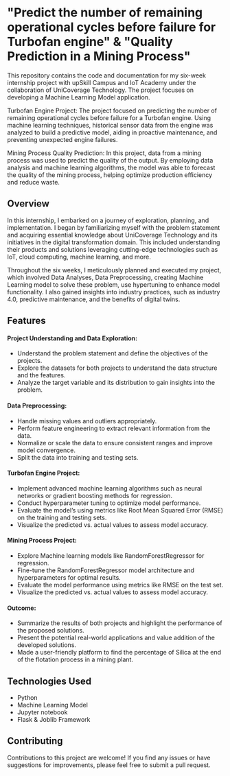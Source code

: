 # "Predict the number of remaining operational cycles before failure for Turbofan engine" & "Quality Prediction in a Mining Process"

This repository contains the code and documentation for my six-week internship project with upSkill Campus and IoT Academy under the collaboration of UniCoverage Technology. The project focuses on developing a Machine Learning Model application. 

Turbofan Engine Project: The project focused on predicting the number of remaining operational cycles before failure for a Turbofan engine. Using machine learning techniques, historical sensor data from the engine was analyzed to build a predictive model, aiding in proactive maintenance, and preventing unexpected engine failures.

Mining Process Quality Prediction: In this project, data from a mining process was used to predict the quality of the output. By employing data analysis and machine learning algorithms, the model was able to forecast the quality of the mining process, helping optimize production efficiency and reduce waste.


## Overview

In this internship, I embarked on a journey of exploration, planning, and implementation. I began by familiarizing myself with the problem statement and acquiring essential knowledge about UniCoverage Technology and its initiatives in the digital transformation domain. This included understanding their products and solutions leveraging cutting-edge technologies such as IoT, cloud computing, machine learning, and more.

Throughout the six weeks, I meticulously planned and executed my project, which involved Data Analyses, Data Preprocessing, creating Machine Learning model to solve these problem, use hypertuning to enhance model functionality. I also gained insights into industry practices, such as industry 4.0, predictive maintenance, and the benefits of digital twins.

## Features

#### Project Understanding and Data Exploration:
- Understand the problem statement and define the objectives of the projects.
- Explore the datasets for both projects to understand the data structure and the features.
- Analyze the target variable and its distribution to gain insights into the problem.

#### Data Preprocessing:
- Handle missing values and outliers appropriately.
- Perform feature engineering to extract relevant information from the data.
- Normalize or scale the data to ensure consistent ranges and improve model convergence.
- Split the data into training and testing sets.

#### Turbofan Engine Project:
- Implement advanced machine learning algorithms such as neural networks or gradient boosting methods for regression.
- Conduct hyperparameter tuning to optimize model performance.
- Evaluate the model’s using metrics like Root Mean Squared Error (RMSE) on the training and testing sets.
- Visualize the predicted vs. actual values to assess model accuracy.

#### Mining Process Project:
- Explore Machine learning models like RandomForestRegressor for regression.
- Fine-tune the RandomForestRegressor model architecture and hyperparameters for optimal results.
- Evaluate the model performance using metrics like RMSE on the test set.
- Visualize the predicted vs. actual values to assess model accuracy.

#### Outcome:
- Summarize the results of both projects and highlight the performance of the proposed solutions.
- Present the potential real-world applications and value addition of the developed solutions.
- Made a user-friendly platform to find the percentage of Silica at the end of the flotation process in a mining plant.


## Technologies Used

- Python
- Machine Learning Model
- Jupyter notebook
- Flask & Joblib Framework

## Contributing

Contributions to this project are welcome! If you find any issues or have suggestions for improvements, please feel free to submit a pull request.

